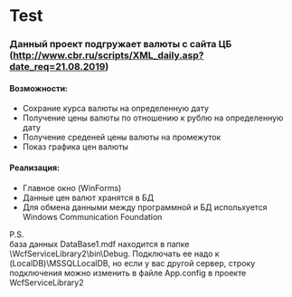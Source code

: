 # Test
### Данный проект подгружает валюты с сайта ЦБ (http://www.cbr.ru/scripts/XML_daily.asp?date_req=21.08.2019)
#### Возможности:
- Сохрание курса валюты на определенную дату
- Получение цены валюты по отношению к рублю на определенную дату
- Получение среденей цены валюты на промежуток
- Показ графика цен валюты
#### Реализация:
- Главное окно (WinForms)
- Данные цен валют хранятся в БД
- Для обмена данными между программной и БД испольхуется Windows Communication Foundation

P.S.  
база данных DataBase1.mdf находится в папке \WcfServiceLibrary2\bin\Debug. Подключать ее надо к (LocalDB)\MSSQLLocalDB, но если у вас другой сервер, строку подключения можно изменить в файле App.config в проекте WcfServiceLibrary2
